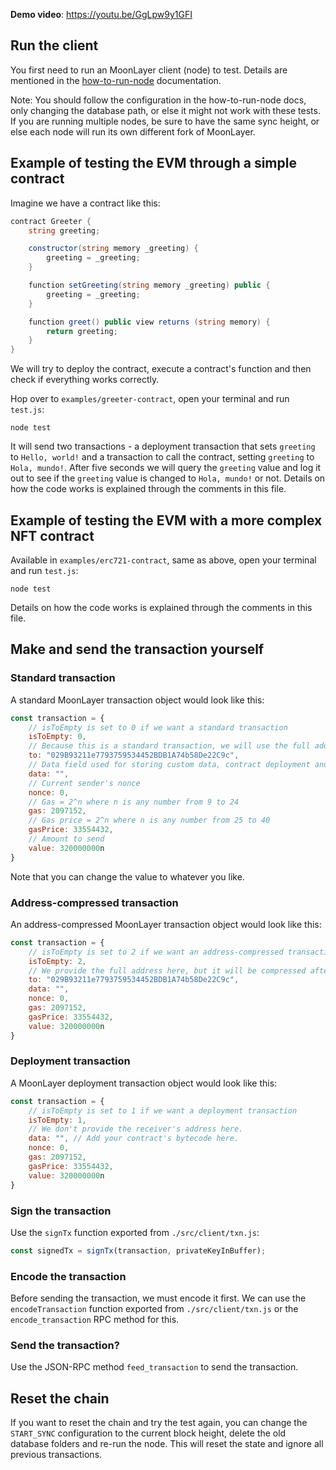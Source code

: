 **Demo video**: https://youtu.be/GgLpw9y1GFI

## Run the client

You first need to run an MoonLayer client (node) to test. Details are mentioned in the [how-to-run-node](./how-to-run-node.md) documentation.

Note: You should follow the configuration in the how-to-run-node docs, only changing the database path, or else it might not work with these tests. If you are running multiple nodes, be sure to have the same sync height, or else each node will run its own different fork of MoonLayer.

## Example of testing the EVM through a simple contract

Imagine we have a contract like this:

```c#
contract Greeter {
    string greeting;

    constructor(string memory _greeting) {
        greeting = _greeting;
    }

    function setGreeting(string memory _greeting) public {
        greeting = _greeting;
    }

    function greet() public view returns (string memory) {
        return greeting;
    }
}
```

We will try to deploy the contract, execute a contract's function and then check if everything works correctly.

Hop over to `examples/greeter-contract`, open your terminal and run `test.js`:

```
node test
```

It will send two transactions - a deployment transaction that sets `greeting` to `Hello, world!` and a transaction to call the contract, setting `greeting` to `Hola, mundo!`. After five seconds we will query the `greeting` value and log it out to see if the `greeting` value is changed to `Hola, mundo!` or not. Details on how the code works is explained through the comments in this file.

## Example of testing the EVM with a more complex NFT contract

Available in `examples/erc721-contract`, same as above, open your terminal and run `test.js`:

```
node test
```

Details on how the code works is explained through the comments in this file.

## Make and send the transaction yourself

### Standard transaction

A standard MoonLayer transaction object would look like this:

```js
const transaction = {
    // isToEmpty is set to 0 if we want a standard transaction
    isToEmpty: 0,
    // Because this is a standard transaction, we will use the full address
    to: "029B93211e7793759534452BDB1A74b58De22C9c",
    // Data field used for storing custom data, contract deployment and contract calls.
    data: "",
    // Current sender's nonce
    nonce: 0,
    // Gas = 2^n where n is any number from 9 to 24 
    gas: 2097152,
    // Gas price = 2^n where n is any number from 25 to 40
    gasPrice: 33554432,
    // Amount to send
    value: 320000000n
}
```

Note that you can change the value to whatever you like.

### Address-compressed transaction

An address-compressed MoonLayer transaction object would look like this:

```js
const transaction = {
    // isToEmpty is set to 2 if we want an address-compressed transaction
    isToEmpty: 2,
    // We provide the full address here, but it will be compressed after the transaction object is encoded.
    to: "029B93211e7793759534452BDB1A74b58De22C9c",
    data: "",
    nonce: 0,
    gas: 2097152,
    gasPrice: 33554432,
    value: 320000000n
}
```

### Deployment transaction

A MoonLayer deployment transaction object would look like this:

```js
const transaction = {
    // isToEmpty is set to 1 if we want a deployment transaction
    isToEmpty: 1,
    // We don't provide the receiver's address here.
    data: "", // Add your contract's bytecode here.
    nonce: 0,
    gas: 2097152,
    gasPrice: 33554432,
    value: 320000000n
}
```

### Sign the transaction

Use the `signTx` function exported from `./src/client/txn.js`:

```js
const signedTx = signTx(transaction, privateKeyInBuffer);
```

### Encode the transaction

Before sending the transaction, we must encode it first. We can use the `encodeTransaction` function exported from `./src/client/txn.js` or the `encode_transaction` RPC method for this.

### Send the transaction?

Use the JSON-RPC method `feed_transaction` to send the transaction.


## Reset the chain

If you want to reset the chain and try the test again, you can change the `START_SYNC` configuration to the current block height, delete the old database folders and re-run the node. This will reset the state and ignore all previous transactions.
